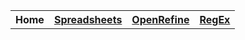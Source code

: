<table style="width:100%">
  <tr>
    <th>Home</th>
    <th><a href="Spreadsheet.md">Spreadsheets</a></th>
    <th><a href="OpenRefine.md">OpenRefine</a></th>
    <th><a href="ReGex.md">RegEx</a></th>
  </tr>
<table>

